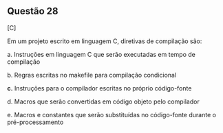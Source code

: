 

## Questão 28
[C]

Em um projeto escrito em linguagem C, diretivas de compilação são:

a. Instruções em linguagem C que serão executadas em tempo de compilação

b. Regras escritas no makefile para compilação condicional

**c.** Instruções para o compilador escritas no próprio código-fonte

d. Macros que serão convertidas em código objeto pelo compilador

e. Macros e constantes que serão substituídas no código-fonte durante o pré-processamento



